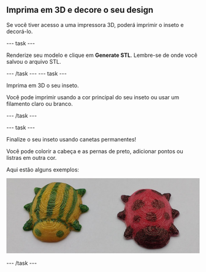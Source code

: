 ## Imprima em 3D e decore o seu design

Se você tiver acesso a uma impressora 3D, poderá imprimir o inseto e decorá-lo.

--- task ---

Renderize seu modelo e clique em **Generate STL**. Lembre-se de onde você salvou o arquivo STL.

--- /task --- --- task ---

Imprima em 3D o seu inseto.

Você pode imprimir usando a cor principal do seu inseto ou usar um filamento claro ou branco.

--- /task ---

--- task ---

Finalize o seu inseto usando canetas permanentes!

Você pode colorir a cabeça e as pernas de preto, adicionar pontos ou listras em outra cor.

Aqui estão alguns exemplos:

![screenshot](images/bug-decorated.png)

--- /task ---

 




  
